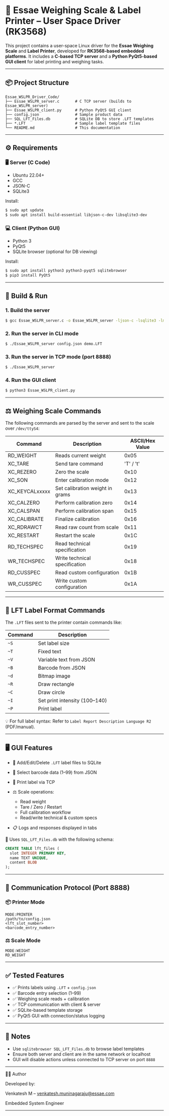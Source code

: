 # 💾 Essae Weighing Scale & Label Printer – User Space Driver (RK3568)

This project contains a user-space Linux driver for the **Essae Weighing Scale** and **Label Printer**, developed for **RK3568-based embedded platforms**. It includes a **C-based TCP server** and a **Python PyQt5-based GUI client** for label printing and weighing tasks.

---

## 📦 Project Structure

```text
Essae_WSLPR_Driver_Code/
├── Essae_WSLPR_server.c       # C TCP server (builds to Essae_WSLPR_server)
├── Essae_WSLPR_client.py      # Python PyQt5 GUI client
├── config.json                # Sample product data
├── SQL_LFT_Files.db           # SQLite DB to store .LFT templates
├── *.LFT                      # Sample label template files
└── README.md                  # This documentation
```

---

## ⚙️ Requirements

### 🖥 Server (C Code)

* Ubuntu 22.04+
* GCC
* JSON-C
* SQLite3

Install:

```bash
$ sudo apt update
$ sudo apt install build-essential libjson-c-dev libsqlite3-dev
```

### 💻 Client (Python GUI)

* Python 3
* PyQt5
* SQLite browser (optional for DB viewing)

Install:

```bash
$ sudo apt install python3 python3-pyqt5 sqlitebrowser
$ pip3 install PyQt5
```

---

## 🔧 Build & Run

### 1. Build the server

```bash
$ gcc Essae_WSLPR_server.c -o Essae_WSLPR_server -ljson-c -lsqlite3 -lm
```

### 2. Run the server in CLI mode

```bash
$ ./Essae_WSLPR_server config.json demo.LFT
```

### 3. Run the server in TCP mode (port 8888)

```bash
$ ./Essae_WSLPR_server
```

### 4. Run the GUI client

```bash
$ python3 Essae_WSLPR_client.py
```

---

## ⚖️ Weighing Scale Commands

The following commands are parsed by the server and sent to the scale over `/dev/ttyS4`:

| Command         | Description                     | ASCII/Hex Value |
| --------------- | ------------------------------- | --------------- |
| RD\_WEIGHT      | Reads current weight            | 0x05            |
| XC\_TARE        | Send tare command               | 'T' / 't'       |
| XC\_REZERO      | Zero the scale                  | 0x10            |
| XC\_SON         | Enter calibration mode          | 0x12            |
| XC\_KEYCALxxxxx | Set calibration weight in grams | 0x13            |
| XC\_CALZERO     | Perform calibration zero        | 0x14            |
| XC\_CALSPAN     | Perform calibration span        | 0x15            |
| XC\_CALIBRATE   | Finalize calibration            | 0x16            |
| XC\_RDRAWCT     | Read raw count from scale       | 0x11            |
| XC\_RESTART     | Restart the scale               | 0x1C            |
| RD\_TECHSPEC    | Read technical specification    | 0x19            |
| WR\_TECHSPEC    | Write technical specification   | 0x18            |
| RD\_CUSSPEC     | Read custom configuration       | 0x1B            |
| WR\_CUSSPEC     | Write custom configuration      | 0x1A            |

---


## 📜 LFT Label Format Commands

The `.LFT` files sent to the printer contain commands like:

| Command | Description                   |
| ------- | ----------------------------- |
| `~S`    | Set label size                |
| `~T`    | Fixed text                    |
| `~V`    | Variable text from JSON       |
| `~B`    | Barcode from JSON             |
| `~d`    | Bitmap image                  |
| `~R`    | Draw rectangle                |
| `~C`    | Draw circle                   |
| `~I`    | Set print intensity (100–140) |
| `~P`    | Print label                   |

💡 For full label syntax: Refer to `Label Report Description Language R2` (PDF/manual).

----

## 🖥 GUI Features

* 📂 Add/Edit/Delete `.LFT` label files to SQLite
* 🔢 Select barcode data (1–99) from JSON
* 📨 Print label via TCP
* ⚖️ Scale operations:

  * Read weight
  * Tare / Zero / Restart
  * Full calibration workflow
  * Read/write technical & custom specs
* 📋 Logs and responses displayed in tabs

📂 Uses `SQL_LFT_Files.db` with the following schema:

```sql
CREATE TABLE lft_files (
  slot INTEGER PRIMARY KEY,
  name TEXT UNIQUE,
  content BLOB
);
```

---

## 🔄 Communication Protocol (Port 8888)

### 📦 Printer Mode

```text
MODE:PRINTER
/path/to/config.json
<lft_slot_number>
<barcode_entry_number>
```

### ⚖️ Scale Mode

```text
MODE:WEIGHT
RD_WEIGHT
```

---

## ✅ Tested Features

* ✅ Prints labels using `.LFT` + `config.json`
* ✅ Barcode entry selection (1–99)
* ✅ Weighing scale reads + calibration
* ✅ TCP communication with client & server
* ✅ SQLite-based template storage
* ✅ PyQt5 GUI with connection/status logging

---

## 📎 Notes

* Use `sqlitebrowser SQL_LFT_Files.db` to browse label templates
* Ensure both server and client are in the same network or localhost
* GUI will disable actions unless connected to TCP server on port `8888`

---

👨‍💼 Author

Developed by:

Venkatesh M – venkatesh.muninagaraju@essae.com

Embedded System Engineer

---
